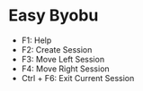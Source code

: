 # Easy Byobu

- F1: Help  
- F2: Create Session  
- F3: Move Left Session  
- F4: Move Right Session  
- Ctrl + F6: Exit Current Session  
